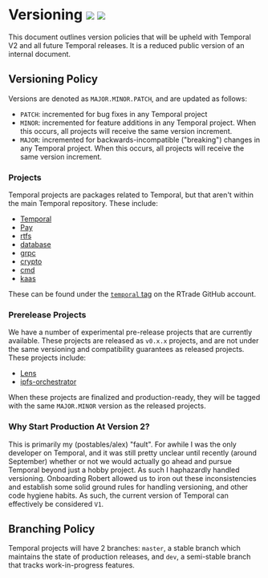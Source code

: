 # Versioning ![](https://img.shields.io/github/release/RTradeLtd/Temporal.svg?) ![](https://img.shields.io/github/release-pre/RTradeLtd/Temporal.svg?label=preview)

This document outlines version policies that will be upheld with Temporal V2 and
all future Temporal releases. It is a reduced public version of an internal
document.

## Versioning Policy

Versions are denoted as `MAJOR.MINOR.PATCH`, and are updated as follows:

* `PATCH`: incremented for bug fixes in any Temporal project
* `MINOR`: incremented for feature additions in any Temporal project. When this
  occurs, all projects will receive the same version increment.
* `MAJOR`: incremented for backwards-incompatible ("breaking") changes in any
  Temporal project. When this occurs, all projects will receive the same version
  increment.

### Projects

Temporal projects are packages related to Temporal, but that aren't within the
main Temporal repository. These include:

* [Temporal](https://github.com/RTradeLtd/Temporal)
* [Pay](https://github.com/RTradeLtd/Pay)
* [rtfs](https://github.com/RTradeLtd/rtfs)
* [database](https://github.com/RTradeLtd/database)
* [grpc](https://github.com/RTradeLtd/grpc)
* [crypto](https://github.com/RTradeLtd/crypto)
* [cmd](https://github.com/RTradeLtd/cmd)
* [kaas](https://github.com/RTradeLtd/kaas)

These can be found under the [`temporal` tag](https://github.com/search?q=topic%3Atemporal+org%3ARTradeLtd&type=Repositories)
on the RTrade GitHub account.

### Prerelease Projects

We have a number of experimental pre-release projects that are currently
available. These projects are released as `v0.x.x` projects, and are not under
the same versioning and compatibility guarantees as released projects. These
projects include:

* [Lens](https://github.com/RTradeLtd/Lens)
* [ipfs-orchestrator](https://github.com/RTradeLtd/ipfs-orchestrator)

When these projects are finalized and production-ready, they will be tagged with
the same `MAJOR.MINOR` version as the released projects.

### Why Start Production At Version 2?
This is primarily my (postables/alex) "fault". For awhile I was the only developer
on Temporal, and it was still pretty unclear until recently (around September)
whether or not we would actually go ahead and pursue Temporal beyond just a hobby
project. As such I haphazardly handled versioning. Onboarding Robert allowed us
to iron out these inconsistencies and establish some solid ground rules for
handling versioning, and other code hygiene habits. As such, the current version
of Temporal can effectively be considered `V1`.

## Branching Policy

Temporal projects will have 2 branches: `master`, a stable branch which maintains
the state of production releases, and `dev`, a semi-stable branch that tracks
work-in-progress features.
